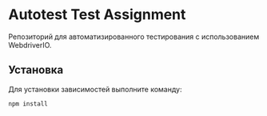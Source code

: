 # Autotest Test Assignment

Репозиторий для автоматизированного тестирования с использованием WebdriverIO.

## Установка

Для установки зависимостей выполните команду:
```bash
npm install